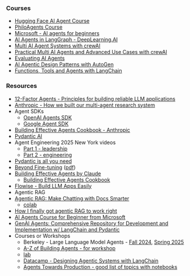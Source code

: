 

### Courses
* [Hugging Face AI Agent Course](https://huggingface.co/learn/agents-course/en/unit0/introduction)
* [PhiloAgents Course](https://github.com/neural-maze/philoagents-course)
* [Microsoft - AI agents for beginners](https://learn.microsoft.com/en-us/shows/ai-agents-for-beginners/)
* [AI Agents in LangGraph - DeepLearning.AI](https://www.deeplearning.ai/short-courses/ai-agents-in-langgraph/)
* [Multi AI Agent Systems with crewAI](https://www.deeplearning.ai/short-courses/multi-ai-agent-systems-with-crewai/)
* [Practical Multi AI Agents and Advanced Use Cases with crewAI](https://www.deeplearning.ai/short-courses/practical-multi-ai-agents-and-advanced-use-cases-with-crewai/)
* [Evaluating AI Agents](https://www.deeplearning.ai/short-courses/evaluating-ai-agents/)
* [AI Agentic Design Patterns with AutoGen](https://www.deeplearning.ai/short-courses/ai-agentic-design-patterns-with-autogen/)
* [Functions, Tools and Agents with LangChain](https://www.deeplearning.ai/short-courses/functions-tools-agents-langchain/)
  



### Resources
* [12-Factor Agents - Principles for building reliable LLM applications](https://github.com/humanlayer/12-factor-agents)
* [Anthropic - How we built our multi-agent research system](https://www.anthropic.com/engineering/built-multi-agent-research-system)
* Agent SDKs
   * [OpenAI Agents SDK](https://openai.github.io/openai-agents-python/)
   * [Google Agent SDK](https://github.com/google/adk-python?tab=readme-ov-file)
* [Building Effective Agents Cookbook - Anthropic](https://github.com/anthropics/anthropic-cookbook/tree/main/patterns/agents)
* [Pydantic AI](https://ai.pydantic.dev)
* Agent Engineering 2025 New York videos
  *  [Part 1 - leadership](https://www.youtube.com/watch?v=L89GzWEILkM)
  *  [Part 2 - engineering](https://www.youtube.com/watch?v=D7BzTxVVMuw)
* [Pydantic is all you need](https://www.youtube.com/watch?v=yj-wSRJwrrc)
* [Beyond Fine-tuning](https://www.youtube.com/watch?v=oUrVqexBGBs) ([pdf](https://go.superwise.ai/hubfs/PDF%20assets/Beyond%20Fine-Tuning_%20LLM%20Optimization%20Webinar.pdf))
* [Building Effective Agents by Claude](https://www.anthropic.com/engineering/building-effective-agents)
  * [Building Effective Agents Cookbook](https://github.com/anthropics/anthropic-cookbook/tree/main/patterns/agents)
* [Flowise - Build LLM Apps Easily](https://github.com/FlowiseAI/Flowise)
* Agentic RAG
 * [Agentic RAG: Make Chatting with Docs Smarter](https://www.youtube.com/watch?v=QQAkXHRJcZg&list=PLVEEucA9MYhOu89CX8H3MBZqayTbcCTMr&index=32&t=391s)
   *  [colab](https://colab.research.google.com/drive/1-cTexfgPITZ6jkSLHsP7uObdfE1rfDxu?usp=sharing)
 * [How I finally got agentic RAG to work right](https://vectorize.io/how-i-finally-got-agentic-rag-to-work-right/)
 * [AI Agents Course for Beginner from Microsoft](https://github.com/microsoft/ai-agents-for-beginners)
* [GenAI Agents: Comprehensive Repository for Development and Implementation w/ LangChain and Pydantic](https://github.com/NirDiamant/GenAI_Agents)
* Courses or Workshops
  * Berkeley - Large Language Model Agents - [Fall 2024](https://llmagents-learning.org/f24), [Spring 2025](https://llmagents-learning.org/sp25)
  * [A-Z of Building Agents - for workshop](https://docs.google.com/presentation/d/e/2PACX-1vS_7MPYlpNeM3zyF4wulgOm5W3YoFfyGGckwm_P6tWmlkzEhtHpMnUMB3lVlkoMuPozBCGMtWmxfC8y/pub?slide=id.g2e5fecdb4ef_0_0)
  * [lab](https://mongodb-developer.github.io/ai-agents-lab/)
  * [Datacamp - Designing Agentic Systems with LangChain](https://campus.datacamp.com/courses/designing-agentic-systems-with-langchain/building-chatbots-with-langgraph?ex=1)
  * [Agents Towards Production - good list of topics with notebooks](https://github.com/NirDiamant/agents-towards-production)
